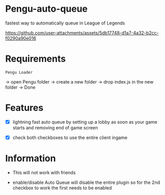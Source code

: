 # Pengu-auto-queue
fastest way to automatically queue in League of Legends


https://github.com/user-attachments/assets/5db17748-d1a7-4a32-b2cc-f0290a90e016




# Requirements
    Pengu Loader
  -> open Pengu folder -> create a new folder -> drop index.js in the new folder -> Done


# Features
  - [x] lightning fast auto queue by setting up a lobby as soon as your game starts and removing end of game screen
  - [x] check both checkboxes to use the entire client ingame


# Information
  - This will not work with friends

  - enable/disable Auto Queue will disable the entire plugin so for the 2nd checkbox to work the first needs to be enabled
